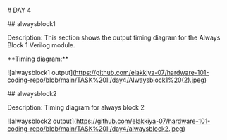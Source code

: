 \# DAY 4



\## alwaysblock1



Description: This section shows the output timing diagram for the Always Block 1 Verilog module.



\*\*Timing diagram:\*\*



!\[alwaysblock1 output](https://github.com/elakkiya-07/hardware-101-coding-repo/blob/main/TASK%20II/day4/Alwaysblock1%20(2).jpeg)





\## alwaysblock2

Description: Timing diagram for always block 2

!\[alwaysblock2 output](https://github.com/elakkiya-07/hardware-101-coding-repo/blob/main/TASK%20II/day4/alwaysblock2.jpeg)

